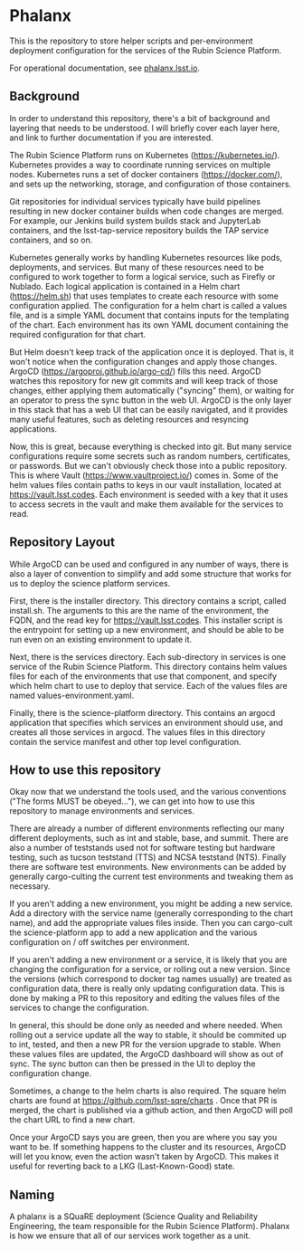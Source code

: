 # Phalanx

This is the repository to store helper scripts and per-environment
deployment configuration for the services of the Rubin Science
Platform.

For operational documentation, see [phalanx.lsst.io](https://phalanx.lsst.io/).

## Background

In order to understand this repository, there's a bit of background
and layering that needs to be understood.  I will briefly cover each
layer here, and link to further documentation if you are interested.

The Rubin Science Platform runs on Kubernetes (https://kubernetes.io/).
Kubernetes provides a way to coordinate running services on multiple
nodes.  Kubernetes runs a set of docker containers (https://docker.com/),
and sets up the networking, storage, and configuration of those containers.

Git repositories for individual services typically have build pipelines
resulting in new docker container builds when code changes are merged.
For example, our Jenkins build system builds stack and JupyterLab containers,
and the lsst-tap-service repository builds the TAP service containers,
and so on.

Kubernetes generally works by handling Kubernetes resources like pods,
deployments, and services.  But many of these resources need to be configured
to work together to form a logical service, such as Firefly or Nublado. Each
logical application is contained in a Helm chart (https://helm.sh) that
uses templates to create each resource with some configuration applied.
The configuration for a helm chart is called a values file, and is a simple
YAML document that contains inputs for the templating of the chart.  Each
environment has its own YAML document containing the required configuration
for that chart.

But Helm doesn't keep track of the application once it is deployed.  That is,
it won't notice when the configuration changes and apply those changes.
ArgoCD (https://argoproj.github.io/argo-cd/) fills this need.  ArgoCD watches
this repository for new git commits and will keep track of those changes,
either applying them automatically ("syncing" them), or waiting for an operator
to press the sync button in the web UI.  ArgoCD is the only layer in this
stack that has a web UI that can be easily navigated, and it provides many
useful features, such as deleting resources and resyncing applications.

Now, this is great, because everything is checked into git.  But many service
configurations require some secrets such as random numbers, certificates, or
passwords.  But we can't obviously check those into a public repository.  This
is where Vault (https://www.vaultproject.io/) comes in.  Some of the helm values
files contain paths to keys in our vault installation, located at
https://vault.lsst.codes.  Each environment is seeded with a key that it
uses to access secrets in the vault and make them available for the services
to read.

## Repository Layout

While ArgoCD can be used and configured in any number of ways, there is also
a layer of convention to simplify and add some structure that works for us
to deploy the science platform services.

First, there is the installer directory.  This directory contains a script,
called install.sh.  The arguments to this are the name of the environment,
the FQDN, and the read key for https://vault.lsst.codes.  This installer
script is the entrypoint for setting up a new environment, and should be
able to be run even on an existing environment to update it.

Next, there is the services directory.  Each sub-directory in services is
one service of the Rubin Science Platform.  This directory contains helm
values files for each of the environments that use that component, and
specify which helm chart to use to deploy that service.  Each of the
values files are named values-environment.yaml.

Finally, there is the science-platform directory.  This contains an argocd
application that specifies which services an environment should use, and
creates all those services in argocd.  The values files in this directory
contain the service manifest and other top level configuration.

## How to use this repository

Okay now that we understand the tools used, and the various conventions
("The forms MUST be obeyed..."), we can get into how to use this repository
to manage environments and services.

There are already a number of different environments reflecting our many
different deployments, such as int and stable, base, and summit.
There are also a number of teststands used not for software testing but
hardware testing, such as tucson teststand (TTS) and NCSA teststand (NTS).
Finally there are software test environments.  New environments can be
added by generally cargo-culting the current test environments and
tweaking them as necessary.

If you aren't adding a new environment, you might be adding a new service.
Add a directory with the service name (generally corresponding to the chart
name), and add the appropriate values files inside.  Then you can cargo-cult
the science-platform app to add a new application and the various configuration
on / off switches per environment.

If you aren't adding a new environment or a service, it is likely that you are
changing the configuration for a service, or rolling out a new version.
Since the versions (which correspond to docker tag names usually) are
treated as configuration data, there is really only updating configuration
data.  This is done by making a PR to this repository and editing the
values files of the services to change the configuration.

In general, this should be done only as needed and where needed.  When
rolling out a service update all the way to stable, it should be commited
up to int, tested, and then a new PR for the version upgrade to stable.
When these values files are updated, the ArgoCD dashboard will show as
out of sync.  The sync button can then be pressed in the UI to deploy
the configuration change.

Sometimes, a change to the helm charts is also required.  The square
helm charts are found at https://github.com/lsst-sqre/charts .  Once
that PR is merged, the chart is published via a github action, and then
ArgoCD will poll the chart URL to find a new chart.

Once your ArgoCD says you are green, then you are where you say you
want to be.  If something happens to the cluster and its resources,
ArgoCD will let you know, even the action wasn't taken by ArgoCD.
This makes it useful for reverting back to a LKG (Last-Known-Good)
state.

## Naming

A phalanx is a SQuaRE deployment (Science Quality and Reliability
Engineering, the team responsible for the Rubin Science Platform).
Phalanx is how we ensure that all of our services work together as a unit.
